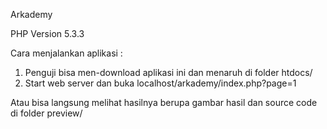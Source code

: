 Arkademy

PHP Version 5.3.3

Cara menjalankan aplikasi :

1. Penguji bisa men-download aplikasi ini dan menaruh di folder htdocs/
2. Start web server dan buka localhost/arkademy/index.php?page=1

Atau bisa langsung melihat hasilnya berupa gambar hasil dan source code di folder preview/